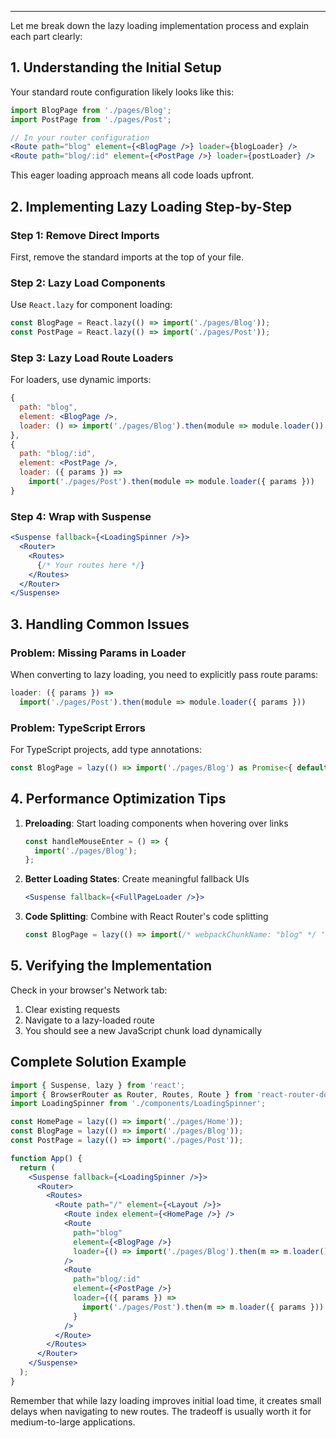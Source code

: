 
---

Let me break down the lazy loading implementation process and explain each part clearly:

## 1. Understanding the Initial Setup

Your standard route configuration likely looks like this:
```jsx
import BlogPage from './pages/Blog';
import PostPage from './pages/Post';

// In your router configuration
<Route path="blog" element={<BlogPage />} loader={blogLoader} />
<Route path="blog/:id" element={<PostPage />} loader={postLoader} />
```

This eager loading approach means all code loads upfront.

## 2. Implementing Lazy Loading Step-by-Step

### Step 1: Remove Direct Imports
First, remove the standard imports at the top of your file.

### Step 2: Lazy Load Components
Use `React.lazy` for component loading:
```jsx
const BlogPage = React.lazy(() => import('./pages/Blog'));
const PostPage = React.lazy(() => import('./pages/Post'));
```

### Step 3: Lazy Load Route Loaders
For loaders, use dynamic imports:
```jsx
{
  path: "blog",
  element: <BlogPage />,
  loader: () => import('./pages/Blog').then(module => module.loader())
},
{
  path: "blog/:id",
  element: <PostPage />,
  loader: ({ params }) => 
    import('./pages/Post').then(module => module.loader({ params }))
}
```

### Step 4: Wrap with Suspense
```jsx
<Suspense fallback={<LoadingSpinner />}>
  <Router>
    <Routes>
      {/* Your routes here */}
    </Routes>
  </Router>
</Suspense>
```

## 3. Handling Common Issues

### Problem: Missing Params in Loader
When converting to lazy loading, you need to explicitly pass route params:
```jsx
loader: ({ params }) => 
  import('./pages/Post').then(module => module.loader({ params }))
```

### Problem: TypeScript Errors
For TypeScript projects, add type annotations:
```jsx
const BlogPage = lazy(() => import('./pages/Blog') as Promise<{ default: React.ComponentType }>);
```

## 4. Performance Optimization Tips

1. **Preloading**: Start loading components when hovering over links
   ```jsx
   const handleMouseEnter = () => {
     import('./pages/Blog');
   };
   ```

2. **Better Loading States**: Create meaningful fallback UIs
   ```jsx
   <Suspense fallback={<FullPageLoader />}>
   ```

3. **Code Splitting**: Combine with React Router's code splitting
   ```jsx
   const BlogPage = lazy(() => import(/* webpackChunkName: "blog" */ './pages/Blog'));
   ```

## 5. Verifying the Implementation

Check in your browser's Network tab:
1. Clear existing requests
2. Navigate to a lazy-loaded route
3. You should see a new JavaScript chunk load dynamically

## Complete Solution Example

```jsx
import { Suspense, lazy } from 'react';
import { BrowserRouter as Router, Routes, Route } from 'react-router-dom';
import LoadingSpinner from './components/LoadingSpinner';

const HomePage = lazy(() => import('./pages/Home'));
const BlogPage = lazy(() => import('./pages/Blog'));
const PostPage = lazy(() => import('./pages/Post'));

function App() {
  return (
    <Suspense fallback={<LoadingSpinner />}>
      <Router>
        <Routes>
          <Route path="/" element={<Layout />}>
            <Route index element={<HomePage />} />
            <Route 
              path="blog" 
              element={<BlogPage />}
              loader={() => import('./pages/Blog').then(m => m.loader())}
            />
            <Route 
              path="blog/:id" 
              element={<PostPage />}
              loader={({ params }) => 
                import('./pages/Post').then(m => m.loader({ params }))
              }
            />
          </Route>
        </Routes>
      </Router>
    </Suspense>
  );
}
```

Remember that while lazy loading improves initial load time, it creates small delays when navigating to new routes. The tradeoff is usually worth it for medium-to-large applications.